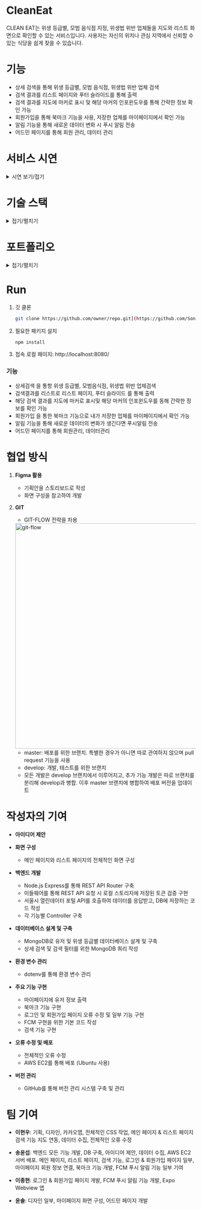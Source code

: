 # CleanEat

CLEAN EAT는 위생 등급별, 모범 음식점 지정, 위생법 위반 업체들을 지도와 리스트 화면으로 확인할 수 있는 서비스입니다. 사용자는 자신의 위치나 관심 지역에서 신뢰할 수 있는 식당을 쉽게 찾을 수 있습니다.

# 기능
* 상세 검색을 통해 위생 등급별, 모범 음식점, 위생법 위반 업체 검색
* 검색 결과를 리스트 페이지와 푸터 슬라이드를 통해 출력
* 검색 결과를 지도에 마커로 표시 및 해당 마커의 인포윈도우를 통해 간략한 정보 확인 가능
* 회원가입을 통해 북마크 기능을 사용, 저장한 업체를 마이페이지에서 확인 가능
* 알림 기능을 통해 새로운 데이터 변화 시 푸시 알림 전송
* 어드민 페이지를 통해 회원 관리, 데이터 관리

# 서비스 시연
<details>
  <summary>시연 보기/접기</summary>
 
 ![시연](https://github.com/user-attachments/assets/66cd58fc-18d8-4156-b328-711592e50918)
 
</details>

# 기술 스택
<details>
 <summary>접기/펼치기</summary>
 
* **프론트엔드**
  * HTML
  * CSS
  * JavaScript
 
* **백엔드**
  * FireBase FCM
  * Node.js
  * AWS
 
* **데이터베이스**
  * MongoDB
 
* **협업 툴**
  * GitHub
  * Figma

</details>

# 포트폴리오
<details>
 <summary>접기/펼치기</summary>

 [Figma 보기](https://www.figma.com/design/agRFEmHeSY1luEw1AppGup/BABO?node-id=0-1)](https://www.figma.com/design/agRFEmHeSY1luEw1AppGup/BABO?node-id=0-1)

![5조 TEAM BABO - CLEAN EAT-이미지-0](https://github.com/user-attachments/assets/ceaae1f3-86a4-48c7-b38a-fb99f0b0ee86)
![5조 TEAM BABO - CLEAN EAT-이미지-1](https://github.com/user-attachments/assets/0067dd53-edfb-4815-b38a-9d13104e5996)
![5조 TEAM BABO - CLEAN EAT-이미지-2](https://github.com/user-attachments/assets/30f596b9-d1dd-4a31-8954-7e166cc92e42)
![5조 TEAM BABO - CLEAN EAT-이미지-3](https://github.com/user-attachments/assets/8052dcce-3524-45f5-ac4a-609d4031b3b0)
![5조 TEAM BABO - CLEAN EAT-이미지-4](https://github.com/user-attachments/assets/df9fed72-9f6b-40af-8250-97ebfa066eb8)
![5조 TEAM BABO - CLEAN EAT-이미지-5](https://github.com/user-attachments/assets/57bf3694-8702-4cd9-a6e3-346fe4ab1e91)
![5조 TEAM BABO - CLEAN EAT-이미지-6](https://github.com/user-attachments/assets/c3017b1c-8270-4eb2-8cf4-b8d339b6cc3e)
![5조 TEAM BABO - CLEAN EAT-이미지-7](https://github.com/user-attachments/assets/7856a0ad-1acb-4f50-8596-4773fecef7fa)
![5조 TEAM BABO - CLEAN EAT-이미지-8](https://github.com/user-attachments/assets/29e22c5f-099c-4fe1-986f-514557557984)
![5조 TEAM BABO - CLEAN EAT-이미지-9](https://github.com/user-attachments/assets/aa477713-7ffe-436d-9efc-a1e3df6cacea)
![5조 TEAM BABO - CLEAN EAT-이미지-10](https://github.com/user-attachments/assets/799a4ce1-8ae1-4df4-922c-ce28ad00445d)
![5조 TEAM BABO - CLEAN EAT-이미지-11](https://github.com/user-attachments/assets/06d74e91-77d0-4d18-be28-1d7d501c7a37)
![5조 TEAM BABO - CLEAN EAT-이미지-12](https://github.com/user-attachments/assets/2ba027de-0a89-4a9e-b202-6e0573e41c34)
![5조 TEAM BABO - CLEAN EAT-이미지-13](https://github.com/user-attachments/assets/a0ccbde5-8de6-4889-b776-23dd68774cfe)
![5조 TEAM BABO - CLEAN EAT-이미지-15](https://github.com/user-attachments/assets/6fa244fc-8ed9-4c9e-9e3c-64be14113dcb)
![5조 TEAM BABO - CLEAN EAT-이미지-16](https://github.com/user-attachments/assets/01cd3611-3f7c-407a-a7b2-e20938c80534)
![5조 TEAM BABO - CLEAN EAT-이미지-17](https://github.com/user-attachments/assets/a9da41a2-33ba-4354-b445-9042e1e7c94e)
![5조 TEAM BABO - CLEAN EAT-이미지-19](https://github.com/user-attachments/assets/6f1424fa-3f2e-4caa-9d5a-630488f49bfd)

</details>

# Run
1. 깃 클론
    ```bash
    git clone https://github.com/owner/repo.git](https://github.com/Songysp/CleanEat-webproject
    ```

2. 필요한 패키지 설치
    ```bash
    npm install
    ```
3. 접속
로컬 페이지: http://localhost:8080/

### 기능
* 상세검색 을 통항 위생 등급별, 모범음식점, 위생법 위반 업체검색
* 검색결과를 리스트로 리스트 페이지, 푸터 슬라이드 를 통해 출력
* 해당 검색 결과를 지도에 마커로 표시및 해당 마커의 인포윈도우를  동해 간략한 정보를 확인 가능
* 회원가입 을 통한 북마크 기능으로 내가 저장한 업체를 마이페이지에서 확인 가능
* 알림 기능을 통해 새로운 데이터의 변화가 생긴다면 푸시알림 전송
* 어드민 페이지를 통해 회원관리, 데이터관리

# 협업 방식
1. **Figma 활용**
    * 기획안을 스토리보드로 작성
    * 화면 구성을 참고하여 개발

2. **GIT**
    * GIT-FLOW 전략을 차용
    <img src="https://techblog.woowahan.com/wp-content/uploads/img/2017-10-30/git-flow_overall_graph.png" alt="git-flow" width="600" height="600">
    
    * master: 배포를 위한 브랜치. 특별한 경우가 아니면 따로 관여하지 않으며 pull request 기능을 사용
    * develop: 개발, 테스트를 위한 브랜치
    * 모든 개발은 develop 브랜치에서 이루어지고, 추가 기능 개발은 따로 브랜치를 분리해 develop과 병합. 이후 master 브랜치에 병합하여 배포 버전을 업데이트

# 작성자의 기여
* **아이디어 제안**

* **화면 구성**
  * 메인 페이지와 리스트 페이지의 전체적인 화면 구성

* **백엔드 개발**
  * Node.js Express를 통해 REST API Router 구축
  * 미들웨어를 통해 REST API 요청 시 로컬 스토리지에 저장된 토큰 검증 구현
  * 서울시 열린데이터 포털 API를 호출하여 데이터를 응답받고, DB에 저장하는 코드 작성
  * 각 기능별 Controller 구축

* **데이터베이스 설계 및 구축**
  * MongoDB로 유저 및 위생 등급별 데이터베이스 설계 및 구축
  * 상세 검색 및 검색 필터를 위한 MongoDB 쿼리 작성

* **환경 변수 관리**
  * dotenv를 통해 환경 변수 관리

* **주요 기능 구현**
  * 마이페이지에 유저 정보 출력
  * 북마크 기능 구현
  * 로그인 및 회원가입 페이지 오류 수정 및 일부 기능 구현
  * FCM 구현을 위한 기본 코드 작성
  * 검색 기능 구현

* **오류 수정 및 배포**
  * 전체적인 오류 수정
  * AWS EC2를 통해 배포 (Ubuntu 사용)

* **버전 관리**
  * GitHub를 통해 버전 관리 시스템 구축 및 관리

# 팀 기여

* **이현우**: 기획, 디자인, 카카오맵, 전체적인 CSS 작업, 메인 페이지 & 리스트 페이지 검색 기능 지도 연동, 데이터 수집, 전체적인 오류 수정
  
* **송윤섭**: 백엔드 모든 기능 개발, DB 구축, 아이디어 제안, 데이터 수집, AWS EC2 서버 배포. 메인 페이지, 리스트 페이지, 검색 기능, 로그인 & 회원가입 페이지 일부, 마이페이지 회원 정보 연결, 북마크 기능 개발, FCM 푸시 알림 기능 일부 기여
  
* **이종현**: 로그인 & 회원가입 페이지 개발, FCM 푸시 알림 기능 개발, Expo Webview 앱
  
* **윤솔**: 디자인 일부, 마이페이지 화면 구성, 어드민 페이지 개발




</details>
